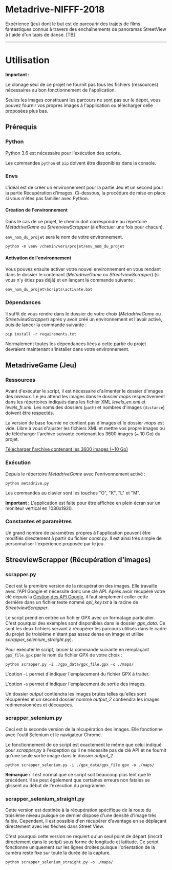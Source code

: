 # Metadrive-NIFFF-2018

Expérience (jeu) dont le but est de parcourir des trajets de films fantastiques connus à travers des enchaînements de panoramas StreetView à l'aide d'un tapis de danse. [TB]

---

# Utilisation
**Important :** 

Le clonage seul de ce projet ne fournit pas tous les fichiers (ressources) nécessaires au bon fonctionnement de l'application.

Seules les images constituant les parcours ne sont pas sur le dépot, vous pouvez fournir vos propres images à l'application ou télécharger celle proposées plus bas.

## Prérequis

### Python
Python 3.6 est nécessaire pour l'exécution des scripts.

Les commandes `python` et `pip` doivent être disponibles dans la console.

### Envs

L'idéal est de créer un environnement pour la partie Jeu et un second pour la partie Récupération d'images. Ci-dessous, la procédure de mise en place si vous n'êtes pas familier avec Python.

#### Création de l'environnement

Dans le cas de ce projet, le chemin doit correspondre au répertoire *MetadriveGame* ou *StreetviewScrapper* (à effectuer une fois pour chacun).

 `env_nom_du_projet` sera le nom de votre environnement.

```console
python -m venv /chemin/vers/projet/env_nom_du_projet
```
#### Activation de l'environnement

Vous pouvez ensuite activer votre nouvel environnement en vous rendant dans le dossier le contenant (*MetadriveGame* ou *StreetviewScrapper*) (si vous n'y étiez pas déjà) et en lançant la commande suivante :
```console
env_nom_du_projet\Scripts\activate.bat
```
### Dépendances
Il suffit de vous rendre dans le dossier de votre choix (*MetadriveGame* ou *StreetviewScrapper*) après y avoir créé un environnement et l'avoir activé, puis de lancer la commande suivante :

```console
pip install -r requirements.txt
```

Normalement toutes les dépendances liées à cette partie du projet devraient maintenant s'installer dans votre environnement.


## MetadriveGame (Jeu)

### Ressources

Avant d'exécuter le script, il est nécessaire d'alimenter le dossier d'images des niveaux. Le jeu attend les images dans le dossier *maps* respectivement dans les répertoires indiqués dans les fichier XML *levels_en.xml* et *levels_fr.xml*. Les noms des dossiers (`path`) et nombres d'images (`distance`) doivent être respectés.

La version de base fournie ne contient pas d'images et le dossier *maps* est vide. Libre à vous d'ajuster les fichiers XML et mettre vos propre images ou de télécharger l'archive suivante contenant les 3600 images (~ 10 Go) du projet.

[Télécharger l'archive contenant les 3600 images (~10 Go)](https://drive.google.com/file/d/1a8FztGNd4WexBjrNIX84hnoZ0cWFca2S/view?usp=sharing)

### Exécution
Depuis le répertoire *MetadriveGame* avec l'enrivonnement activé :


```console
python metadrive.py
```

Les commandes au clavier sont les touches "O", "K", "L" et "M".

**Important :** L'application est faite pour être affichée en plein écran sur un moniteur vertical en 1080x1920.

### Constantes et paramètres

Un grand nombre de paramètres propres à l'application peuvent être modifiés directement à partir du fichier *const.py*. Il est ainsi très simple de personnaliser l'expérience proposée par le jeu.

## StreeviewScrapper (Récupération d'images)

### scrapper.py
Ceci est la première version de la récupération des images. Elle travaille avec l'API Google et nécessite donc une clé API. Après avoir récupéré votre clé depuis la [Gestion des API Google](https://console.developers.google.com/apis), il faut simplement coller cette dernière dans un fichier texte nommé *api_key.txt* à la racine de *StreetviewScrapper*.

Le script prend en entrée un fichier GPX avec un formatage particulier. C'est pourquoi des exemples sont disponibles dans le dossier *gpx_data*. Ce sont les deux fichiers servant à récupérer les parcours utilisés dans le cadre du projet (le troisième n'étant pas assez dense en image et utilise *scrapper_selenium_straight.py*).

Pour exécuter le script, lancer la commande suivante en remplaçant `gpx_file.gpx` par le nom du fichier GPX de votre choix :

```console
python scrapper.py -i ./gpx_data/gpx_file.gpx -o ./maps/
```

L'option `-i` permet d'indiquer l'emplacement du fichier GPX à traiter.

L'option `-o` permet d'indiquer l'emplacement de sortie des images.

Un dossier *output* contiendra les images brutes telles qu'elles sont récupérées et un second dossier nommé *output_2* contiendra les images redimensionnées et découpées.

### scrapper_selenium.py

Ceci est la seconde version de la récupération des images. Elle fonctionne avec l'outil Selenium et le navigateur Chrome.

Le fonctionnement de ce script est exactement le même que celui indiqué pour *scrapper.py* à l'exception qu'il ne nécessite pas de clé API et ne fournit qu'une seule sortie image dans le dossier *output_2*

```console
python scrapper_selenium.py -i ./gpx_data/gpx_file.gpx -o ./maps/
```

**Remarque :** Il est normal que ce script soit beaucoup plus lent que le précédent. Il se peut également que certaines erreurs non fatales se glissent au début de l'exécution du programme.

### scrapper_selenium_straight.py

Cette version est destinée à la récupération spécifique de la route du troisième niveau puisque ce dernier dispose d'une densité d'image très faible. Cependant, il est possible d'en récupérer d'avantage en se déplaçant directement avec les flèches dans Street View.

C'est pourquoi cette version ne requiert qu'un seul point de départ (inscrit directement dans le script) sous forme de longitude et latitude. Ce script fonctionne uniquement sur les lignes droites puisque l'orientation de la caméra reste fixe sur toute la durée de la capture.

```console
python scrapper_selenium_straight.py -o ./maps/
```

